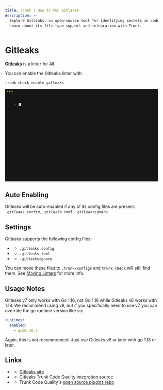 ```yaml
---
title: Trunk | How to run Gitleaks
description: >-
  Explore Gitleaks, an open-source tool for identifying secrets in codebases.
  Learn about its file type support and integration with Trunk.
---
```


# Gitleaks

[**Gitleaks**](https://gitleaks.io/) is a linter for All.

You can enable the Gitleaks linter with:

```shell
trunk check enable gitleaks
```

![gitleaks example output](../../../.gitbook/assets/gitleaks.gif)

## Auto Enabling

Gitleaks will be auto-enabled if any of its config files are present: _`.gitleaks.config`, `.gitleaks.toml`, `.gitleaksignore`_.

## Settings

Gitleaks supports the following config files:

- * `.gitleaks.config`
- * `.gitleaks.toml`
- * `.gitleaksignore`

You can move these files to `.trunk/configs` and `trunk check` will still find them. See [Moving Linters](../configure-linters.md#moving-linters) for more info.

## Usage Notes

Gitleaks v7 only works with Go 1.16, not Go 1.18 while Gitleaks v8 works with 1.18. We recommend using v8, but if you specifically need to use v7 you can override the go runtime version like so:

```yaml
runtimes:
  enabled:
    - go@1.16.7
```

Again, this is not recommended. Just use Gitleaks v8 or later with go 1.18 or later.

## Links

- * [Gitleaks site](https://gitleaks.io/)
- * Gitleaks Trunk Code Quality [integration source](https://github.com/trunk-io/plugins/tree/main/linters/gitleaks)
- * Trunk Code Quality's [open source plugins repo](https://github.com/trunk-io/plugins/tree/main)

